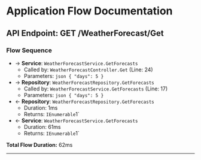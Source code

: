 # Application Flow Documentation

## API Endpoint: GET /WeatherForecast/Get

### Flow Sequence

- → **Service**: `WeatherForecastService.GetForecasts`
  - Called by: `WeatherForecastController.Get` (Line: 24)
  - Parameters: ```json
{
  "days": 5
}```
- → **Repository**: `WeatherForecastRepository.GetForecasts`
  - Called by: `WeatherForecastService.GetForecasts` (Line: 17)
  - Parameters: ```json
{
  "days": 5
}```
- ← **Repository**: `WeatherForecastRepository.GetForecasts`
  - Duration: 1ms
  - Returns: `IEnumerable`1`
- ← **Service**: `WeatherForecastService.GetForecasts`
  - Duration: 61ms
  - Returns: `IEnumerable`1`

**Total Flow Duration:** 62ms

---

